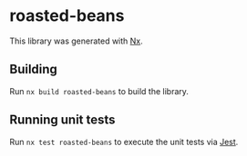 # roasted-beans

This library was generated with [Nx](https://nx.dev).

## Building

Run `nx build roasted-beans` to build the library.

## Running unit tests

Run `nx test roasted-beans` to execute the unit tests via [Jest](https://jestjs.io).
